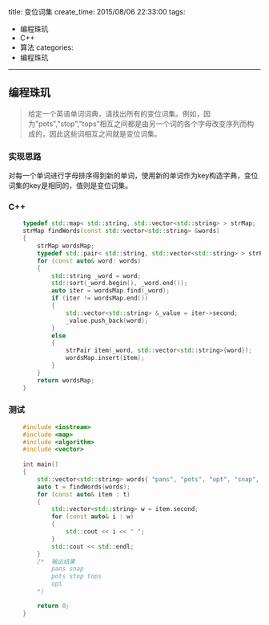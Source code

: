 title: 变位词集
create_time: 2015/08/06 22:33:00
tags:
- 编程珠玑
- C++
- 算法
categories:
- 编程珠玑

---
## 编程珠玑
> 给定一个英语单词词典，请找出所有的变位词集。例如，因为"pots","stop","tops"相互之间都是由另一个词的各个字母改变序列而构成的，因此这些词相互之间就是变位词集。

### 实现思路
对每一个单词进行字母排序得到新的单词，使用新的单词作为key构造字典，变位词集的key是相同的，值则是变位词集。

### C++
```cpp
	typedef std::map< std::string, std::vector<std::string> > strMap;
	strMap findWords(const std::vector<std::string> &words)
	{
	    strMap wordsMap;
	    typedef std::pair< std::string, std::vector<std::string> > strPair;
	    for (const auto& word: words)
	    {
	        std::string _word = word;
	        std::sort(_word.begin(), _word.end());
	        auto iter = wordsMap.find(_word);
	        if (iter != wordsMap.end())
	        {
	            std::vector<std::string> &_value = iter->second;
	            _value.push_back(word);
	        }
	        else
	        {
	            strPair item(_word, std::vector<std::string>{word});
	            wordsMap.insert(item);
	        }
	    }
	    return wordsMap;
	}
```

### 测试
```cpp
	#include <iostream>
	#include <map>
	#include <algorithm>
	#include <vector>
	
	int main()
	{
	    std::vector<std::string> words{ "pans", "pots", "opt", "snap", "stop", "tops" };
	    auto t = findWords(words);
	    for (const auto& item : t)
	    {
	        std::vector<std::string> w = item.second;
	        for (const auto& i : w)
	        {
	            std::cout << i << " ";
	        }
	        std::cout << std::endl;
	    }
	    /*  输出结果
	    	pans snap
	    	pots stop tops
	    	opt
	    */

	    return 0;
	}
```